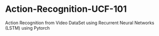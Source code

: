 # Action-Recognition-UCF-101
Action Recognition from Video DataSet using Recurrent Neural Networks (LSTM) using Pytorch
